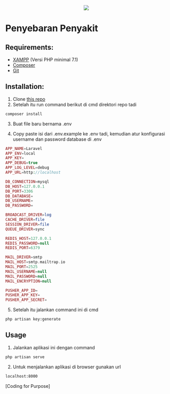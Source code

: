 <p align="center"><img src="https://laravel.com/assets/img/components/logo-laravel.svg"></p>

# Penyebaran Penyakit

## Requirements:
* [XAMPP](https://www.apachefriends.org/download.html) (Versi PHP minimal 7.1) 
* [Composer](https://getcomposer.org/)
* [Git](https://git-scm.com/downloads)


## Installation:
1. Clone [this repo](https://github.com/achwin/disease-spread.git)
2. Setelah itu run command berikut di cmd direktori repo tadi
```bash
composer install
```

3. Buat file baru bernama .env

4. Copy paste isi dari .env.example ke .env tadi, kemudian atur konfigurasi username dan password database di .env

```php
APP_NAME=Laravel
APP_ENV=local
APP_KEY=
APP_DEBUG=true
APP_LOG_LEVEL=debug
APP_URL=http://localhost

DB_CONNECTION=mysql
DB_HOST=127.0.0.1
DB_PORT=3306
DB_DATABASE=
DB_USERNAME=
DB_PASSWORD=

BROADCAST_DRIVER=log
CACHE_DRIVER=file
SESSION_DRIVER=file
QUEUE_DRIVER=sync

REDIS_HOST=127.0.0.1
REDIS_PASSWORD=null
REDIS_PORT=6379

MAIL_DRIVER=smtp
MAIL_HOST=smtp.mailtrap.io
MAIL_PORT=2525
MAIL_USERNAME=null
MAIL_PASSWORD=null
MAIL_ENCRYPTION=null

PUSHER_APP_ID=
PUSHER_APP_KEY=
PUSHER_APP_SECRET=
```

5. Setelah itu jalankan command ini di cmd
```bash
php artisan key:generate
```
## Usage
1. Jalankan aplikasi ini dengan command
```bash
php artisan serve
```

2. Untuk menjalankan aplikasi di browser gunakan url
```bash
localhost:8000
```

[Coding for Purpose]
